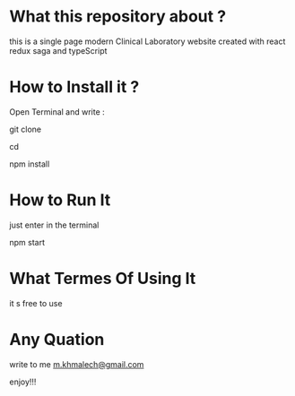 # What this repository about ?

this is a single page modern Clinical Laboratory website created with react redux saga and typeScript 

# How to Install it ?

Open Terminal and write : 

git clone 

cd 

npm install

# How to Run It

just enter in the terminal 

npm start

# What Termes Of Using It 

it s free to use 

# Any Quation

write to me m.khmalech@gmail.com

enjoy!!!